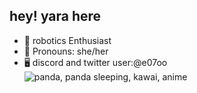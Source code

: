 ## hey! yara here

- 👾 robotics Enthusiast 
- 🎀 Pronouns: she/her
- 🖥️ discord and twitter user:@e07oo
![panda, panda sleeping, kawai, anime](https://github.com/sxrraf/sxrraf/assets/97001981/7f11e2f6-12c5-4ce8-99e9-f5c23208bae9)

